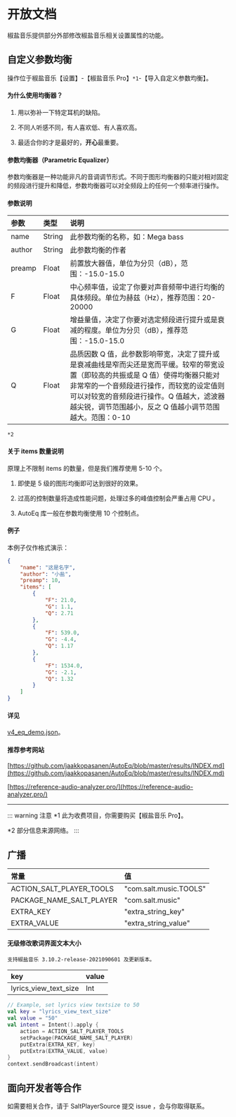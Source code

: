 # 开放文档

椒盐音乐提供部分外部修改椒盐音乐相关设置属性的功能。

## 自定义参数均衡

操作位于椒盐音乐【设置】-【椒盐音乐 Pro】`*1`-【导入自定义参数均衡】。

#### 为什么使用均衡器？

1. 用以弥补一下特定耳机的缺陷。

2. 不同人听感不同，有人喜欢低、有人喜欢高。

3. 最适合你的才是最好的，**开心**最重要。

#### 参数均衡器（Parametric Equalizer）

参数均衡器是一种功能非凡的音调调节形式。不同于图形均衡器的只能对相对固定的频段进行提升和降低，参数均衡器可以对全频段上的任何一个频率进行操作。

#### 参数说明

| 参数 | 类型 | 说明 |
| :-- | :-- | :-- |
| name | String | 此参数均衡的名称，如：Mega bass |
| author | String | 此参数均衡的作者 |
| preamp | Float | 前置放大器值，单位为分贝（dB），范围：-15.0-15.0 |
| F | Float | 中心频率值，设定了你要对声音频带中进行均衡的具体频段。单位为赫兹（Hz），推荐范围：20-20000 |
| G | Float| 增益量值，决定了你要对选定频段进行提升或是衰减的程度。单位为分贝（dB），推荐范围：-15.0-15.0 |
| Q | Float| 品质因数 Q 值，此参数影响带宽，决定了提升或是衰减曲线是窄而尖还是宽而平缓。较窄的带宽设置（即较高的共振或是 Q 值）使得均衡器只能对非常窄的一个音频段进行操作，而较宽的设定值则可以对较宽的音频段进行操作。Q 值越大，滤波器越尖锐，调节范围越小，反之 Q 值越小调节范围越大。范围：0-10 |

`*2`

#### 关于 items 数量说明

原理上不限制 items 的数量，但是我们推荐使用 5-10 个。

1. 即使是 5 级的图形均衡即可达到很好的效果。

2. 过高的控制数量将造成性能问题，处理过多的峰值控制会严重占用 CPU 。

3. AutoEq 库一般在参数均衡使用 10 个控制点。

#### 例子

本例子仅作格式演示：

```json
{
    "name": "这是名字",
    "author": "小盐",
    "preamp": 10,
    "items": [
        {
            "F": 21.0,
            "G": 1.1,
            "Q": 2.71
        },
        {
            "F": 539.0,
            "G": -4.4,
            "Q": 1.17
        },
        {
            "F": 1534.0,
            "G": -2.1,
            "Q": 1.32
        }
    ]
}
```

#### 详见

 [v4_eq_demo.json](https://github.com/Moriafly/SaltPlayerSource/blob/main/open/v4_eq_demo.json)。

#### 推荐参考网站

[https://github.com/jaakkopasanen/AutoEq/blob/master/results/INDEX.md](https://github.com/jaakkopasanen/AutoEq/blob/master/results/INDEX.md)

[https://reference-audio-analyzer.pro/](https://reference-audio-analyzer.pro/)

---

::: warning 注意
*1 此为收费项目，你需要购买【椒盐音乐 Pro】。

*2 部分信息来源网络。
:::


## 广播

| 常量 | 值 |
| :-- | :-- |
| ACTION_SALT_PLAYER_TOOLS | "com.salt.music.TOOLS" |
| PACKAGE_NAME_SALT_PLAYER | "com.salt.music" |
| EXTRA_KEY | "extra_string_key" |
| EXTRA_VALUE | "extra_string_value" |


#### 无级修改歌词界面文本大小

`支持椒盐音乐 3.10.2-release-2021090601 及更新版本。`

| key | value |
| :-- | :-- |
| lyrics_view_text_size | Int |

```kotlin
// Example, set lyrics view textsize to 50
val key = "lyrics_view_text_size"
val value = "50"
val intent = Intent().apply {
    action = ACTION_SALT_PLAYER_TOOLS
    setPackage(PACKAGE_NAME_SALT_PLAYER)
    putExtra(EXTRA_KEY, key)
    putExtra(EXTRA_VALUE, value)
}
context.sendBroadcast(intent)
```

## 面向开发者等合作

如需要相关合作，请于 SaltPlayerSource 提交 issue ，会与你取得联系。
